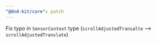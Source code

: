 ```yaml
---
"@dnd-kit/core": patch
---
```


Fix typo in `SensorContext` type (`scrollAdjustedTransalte` --> `scrollAdjustedTranslate`)

